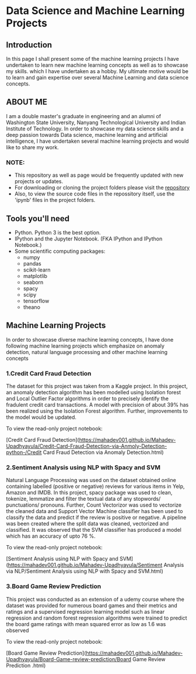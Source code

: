 # Data Science and Machine Learning Projects

## Introduction
In this page I shall present some of the machine learning projects I have undertaken to learn new machine learning concepts as well as to showcase my skills.  which I have undertaken as a hobby. My ultimate motive would be to learn and gain expertise over several Machine Learning and data science concepts.

## ABOUT ME
I am a double master's graduate in engineering and an alumni of Washington State University, Nanyang Technological University and Indian Institute of Technology. In order to showcase my data science skills and a deep passion towards Data science, machine learning and artificial intelligence,  I have undertaken several machine learning projects and would like to share my work. 

### NOTE: 
*  This repository as well as page would be frequently updated with new projects or updates.
*  For downloading or cloning the project folders please visit the [repository](https://github.com/Mahadev001/Mahadev-Upadhyayula.git)
*  Also, to view the source code files in the repossitory itself, use the 'ipynb' files in the project folders.  

## Tools you'll need
* Python. Python 3 is the best option.
* IPython and the Jupyter Notebook. (FKA IPython and IPython Notebook.)
* Some scientific computing packages:
    * numpy           
    * pandas         
    * scikit-learn 
    * matplotlib
    * seaborn
    * spacy
    * scipy
    * tensorflow
    * theano
    
## Machine Learning Projects
In order to showcase diverse machine learning concepts, I have done following machine learning projects which emphasize on anomaly detection, natural language processing and other machine learning concepts 

### 1.Credit Card Fraud Detection
The dataset for this project was taken from a Kaggle project. 
In this project, an anomaly detection algorithm has been modelled using Isolation forest and Local Outlier Factor algorithms in order to precisely identify the fradulent credit card transactions. A model with precision of about 39% has been realized  using the Isolation Forest algorithm. Further, improvements to the model would be updated.

To view the read-only project notebook: 

[Credit Card Fraud Detection](https://mahadev001.github.io/Mahadev-Upadhyayula/Credit-Card-Fraud-Detection-via-Anmoly-Detection-python-/Credit Card Fraud Detection  via Anomaly Detection.html)


### 2.Sentiment Analysis using NLP with Spacy and SVM
Natural Language  Processing was used on the dataset obtained online containing labelled (positive or negative) reviews for various items in Yelp, Amazon and IMDB.
In this project, spacy package was used to clean, tokenize, lemmatize and filter the textual data of any stopwords/ punctuations/ pronouns. Further, Count Vectorizor was used to vectorize the cleaned data and Support Vector Machine classifier has been used to classify the data and predict if the review is positive or negative. A pipeline was been created where the split data was cleaned, vectorized and classified. It was observed that the SVM classifier has produced a model which has an accuracy of upto 76 %.

To view the read-only project notebook: 

[Sentiment Analysis using NLP with Spacy and SVM](https://mahadev001.github.io/Mahadev-Upadhyayula/Sentiment Analysis via NLP/Sentiment Analysis using NLP with Spacy and  SVM.html)

### 3.Board Game Review Prediction
This project was conducted as an extension of a udemy course where the dataset was provided for numerous board games and their metrics and ratings and a supervised regression learning model such as linear regression and random forest regression algorithms were trained to predict the board game ratings with mean squared error as low as 1.6 was observed

To view the read-only project notebook: 

[Board Game Review Prediction](https://mahadev001.github.io/Mahadev-Upadhyayula/Board-Game-review-prediction/Board Game Review Prediction .html)


